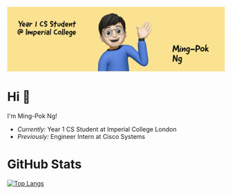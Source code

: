 ![Banner Image](./banner.png)

# Hi 👋

I'm Ming-Pok Ng!
- <i>Currently:</i> Year 1 CS Student at Imperial College London
- <i>Previously:</i> Engineer Intern at Cisco Systems

# GitHub Stats

[![Top Langs](https://github-readme-stats.vercel.app/api/top-langs/?username=mp-ng&langs_count=10&layout=compact&theme=algolia)](https://github.com/seyhanvankhan)
